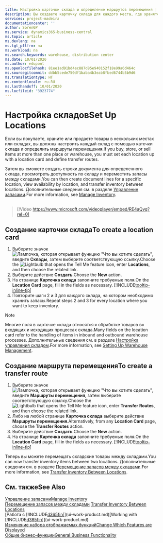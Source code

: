 ```yaml
---
title: Настройка карточки склада и определение маршрутов перемещения | Документация Майкрософт
description: Вы создаете карточку склада для каждого места, где хранятся товары, например для склада или дистрибьюторского центра, а также настраиваете маршруты для перемещения товаров между складами.
services: project-madeira
documentationcenter: ''
author: SorenGP
ms.service: dynamics365-business-central
ms.topic: article
ms.devlang: na
ms.tgt_pltfrm: na
ms.workload: na
ms.search.keywords: warehouse, distribution center
ms.date: 10/01/2020
ms.author: edupont
ms.openlocfilehash: 81ee1ad91bd4ec887d85e940152f18e99a6d464c
ms.sourcegitcommit: ddbb5cede750df1baba4b3eab8fbed6744b5b9d6
ms.translationtype: HT
ms.contentlocale: ru-RU
ms.lasthandoff: 10/01/2020
ms.locfileid: "3923774"
---
```

# <a name="set-up-locations"></a><span data-ttu-id="2e6d7-103">Настройка складов</span><span class="sxs-lookup"><span data-stu-id="2e6d7-103">Set Up Locations</span></span>
<span data-ttu-id="2e6d7-104">Если вы покупаете, храните или продаете товары в нескольких местах или складах, вы должны настроить каждый склад с помощью каточки склада и определить маршруты перемещения.</span><span class="sxs-lookup"><span data-stu-id="2e6d7-104">If you buy, store, or sell items at more than one place or warehouse, you must set each location up with a location card and define transfer routes.</span></span>

<span data-ttu-id="2e6d7-105">Затем вы сможете создать строки документа для определенного склада, просмотреть доступность по складу и переместить запасы между складами.</span><span class="sxs-lookup"><span data-stu-id="2e6d7-105">You can then create document lines for a specific location, view availability by location, and transfer inventory between locations.</span></span> <span data-ttu-id="2e6d7-106">Дополнительные сведения см. в разделе [Управление запасами](inventory-manage-inventory.md).</span><span class="sxs-lookup"><span data-stu-id="2e6d7-106">For more information, see [Manage Inventory](inventory-manage-inventory.md).</span></span>
<br><br>  
  
> [!Video https://www.microsoft.com/videoplayer/embed/RE4aQvq?rel=0]

## <a name="to-create-a-location-card"></a><span data-ttu-id="2e6d7-107">Создание карточки склада</span><span class="sxs-lookup"><span data-stu-id="2e6d7-107">To create a location card</span></span>
1. <span data-ttu-id="2e6d7-108">Выберите значок ![Лампочка, которая открывает функцию "Что вы хотите сделать"](media/ui-search/search_small.png "Что вы хотите сделать"), введите **Склады**, затем выберите соответствующую ссылку.</span><span class="sxs-lookup"><span data-stu-id="2e6d7-108">Choose the ![Lightbulb that opens the Tell Me feature](media/ui-search/search_small.png "Tell me what you want to do") icon, enter **Locations**, and then choose the related link.</span></span>
2. <span data-ttu-id="2e6d7-109">Выберите действие **Создать**.</span><span class="sxs-lookup"><span data-stu-id="2e6d7-109">Choose the **New** action.</span></span>
3. <span data-ttu-id="2e6d7-110">На странице **Карточка склада** заполните требуемые поля.</span><span class="sxs-lookup"><span data-stu-id="2e6d7-110">On the **Location Card** page, fill in the fields as necessary.</span></span> [!INCLUDE[tooltip-inline-tip](includes/tooltip-inline-tip_md.md)]
4. <span data-ttu-id="2e6d7-111">Повторите шаги 2 и 3 для каждого склада, на котором необходимо хранить запасы.</span><span class="sxs-lookup"><span data-stu-id="2e6d7-111">Repeat steps 2 and 3 for every location where you want to keep inventory.</span></span>

> [!NOTE]  
> <span data-ttu-id="2e6d7-112">Многие поля в карточке склада относятся к обработке товаров во входящих и исходящих процессах склада.</span><span class="sxs-lookup"><span data-stu-id="2e6d7-112">Many fields on the location card refer to the handling of items in inbound and outbound warehouse processes.</span></span> <span data-ttu-id="2e6d7-113">Дополнительные сведения см. в разделе [Настройка управления складом](warehouse-setup-warehouse.md).</span><span class="sxs-lookup"><span data-stu-id="2e6d7-113">For more information, see [Setting Up Warehouse Management](warehouse-setup-warehouse.md).</span></span>

## <a name="to-create-a-transfer-route"></a><span data-ttu-id="2e6d7-114">Создание маршрута перемещения</span><span class="sxs-lookup"><span data-stu-id="2e6d7-114">To create a transfer route</span></span>
1. <span data-ttu-id="2e6d7-115">Выберите значок ![Лампочка, которая открывает функцию "Что вы хотите сделать"](media/ui-search/search_small.png "Что вы хотите сделать"), введите **Маршруты перемещения**, затем выберите соответствующую ссылку.</span><span class="sxs-lookup"><span data-stu-id="2e6d7-115">Choose the ![Lightbulb that opens the Tell Me feature](media/ui-search/search_small.png "Tell me what you want to do") icon, enter **Transfer Routes**, and then choose the related link.</span></span>
2. <span data-ttu-id="2e6d7-116">Либо на любой странице **Карточка склада** выберите действие **Маршруты перемещения**.</span><span class="sxs-lookup"><span data-stu-id="2e6d7-116">Alternatively, from any **Location Card** page, choose the **Transfer Routes** action.</span></span>
3. <span data-ttu-id="2e6d7-117">Выберите действие **Создать**.</span><span class="sxs-lookup"><span data-stu-id="2e6d7-117">Choose the **New** action.</span></span>
4. <span data-ttu-id="2e6d7-118">На странице **Карточка склада** заполните требуемые поля.</span><span class="sxs-lookup"><span data-stu-id="2e6d7-118">On the **Location Card** page, fill in the fields as necessary.</span></span> [!INCLUDE[tooltip-inline-tip](includes/tooltip-inline-tip_md.md)]

<span data-ttu-id="2e6d7-119">Теперь вы можете перемещать складские товары между складами.</span><span class="sxs-lookup"><span data-stu-id="2e6d7-119">You can now transfer inventory items between two locations.</span></span> <span data-ttu-id="2e6d7-120">Дополнительные сведения см. в разделе [Перемещение запасов между складами](inventory-how-transfer-between-locations.md).</span><span class="sxs-lookup"><span data-stu-id="2e6d7-120">For more information, see [Transfer Inventory Between Locations](inventory-how-transfer-between-locations.md).</span></span>    

## <a name="see-also"></a><span data-ttu-id="2e6d7-121">См. также</span><span class="sxs-lookup"><span data-stu-id="2e6d7-121">See Also</span></span>
[<span data-ttu-id="2e6d7-122">Управление запасами</span><span class="sxs-lookup"><span data-stu-id="2e6d7-122">Manage Inventory</span></span>](inventory-manage-inventory.md)  
<span data-ttu-id="2e6d7-123">[Перемещение запасов между складами](inventory-how-transfer-between-locations.md)  </span><span class="sxs-lookup"><span data-stu-id="2e6d7-123">[Transfer Inventory Between Locations](inventory-how-transfer-between-locations.md)  </span></span>  
<span data-ttu-id="2e6d7-124">[Работа с [!INCLUDE[d365fin](includes/d365fin_md.md)]](ui-work-product.md)</span><span class="sxs-lookup"><span data-stu-id="2e6d7-124">[Working with [!INCLUDE[d365fin](includes/d365fin_md.md)]](ui-work-product.md)</span></span>  
[<span data-ttu-id="2e6d7-125">Изменение набора отображаемых функций</span><span class="sxs-lookup"><span data-stu-id="2e6d7-125">Change Which Features are Displayed</span></span>](ui-experiences.md)  
[<span data-ttu-id="2e6d7-126">Общие бизнес-функции</span><span class="sxs-lookup"><span data-stu-id="2e6d7-126">General Business Functionality</span></span>](ui-across-business-areas.md)
